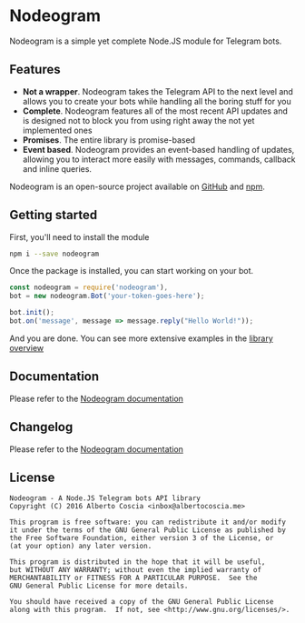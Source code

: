 # Nodeogram
Nodeogram is a simple yet complete Node.JS module for Telegram bots.

## Features
* **Not a wrapper**. Nodeogram takes the Telegram API to the next level and allows you to create your bots while handling all the boring stuff for you
* **Complete**. Nodeogram features all of the most recent API updates and is designed not to block you from using right away the not yet implemented ones
* **Promises**. The entire library is promise-based
* **Event based**. Nodeogram provides an event-based handling of updates, allowing you to interact more easily with messages, commands, callback and inline queries.

Nodeogram is an open-source project available on [GitHub](https://github.com/ALCC01/nodeogram) and [npm](https://www.npmjs.com/package/nodeogram).

## Getting started

First, you'll need to install the module

```bash
npm i --save nodeogram
```

Once the package is installed, you can start working on your bot.

```javascript
const nodeogram = require('nodeogram'),
bot = new nodeogram.Bot('your-token-goes-here');

bot.init();
bot.on('message', message => message.reply("Hello World!"));
```

And you are done. You can see more extensive examples in the [library overview](https://dev.albertocoscia.me/nodeogram/quickstart.html)

## Documentation

Please refer to the [Nodeogram documentation](https://dev.albertocoscia.me/nodeogram/)

## Changelog

Please refer to the [Nodeogram documentation](https://dev.albertocoscia.me/nodeogram/changelog.html)

## License

    Nodeogram - A Node.JS Telegram bots API library
    Copyright (C) 2016 Alberto Coscia <inbox@albertocoscia.me>

    This program is free software: you can redistribute it and/or modify
    it under the terms of the GNU General Public License as published by
    the Free Software Foundation, either version 3 of the License, or
    (at your option) any later version.

    This program is distributed in the hope that it will be useful,
    but WITHOUT ANY WARRANTY; without even the implied warranty of
    MERCHANTABILITY or FITNESS FOR A PARTICULAR PURPOSE.  See the
    GNU General Public License for more details.

    You should have received a copy of the GNU General Public License
    along with this program.  If not, see <http://www.gnu.org/licenses/>.